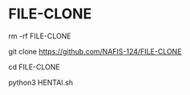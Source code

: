 # FILE-CLONE

rm -rf FILE-CLONE

git clone https://github.com/NAFIS-124/FILE-CLONE

cd  FILE-CLONE

python3 HENTAI.sh
